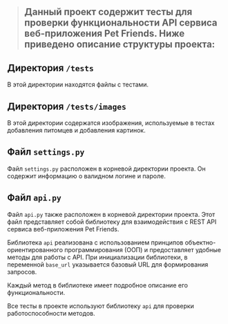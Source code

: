 >## Данный проект содержит тесты для проверки функциональности API сервиса веб-приложения Pet Friends. Ниже приведено описание структуры проекта:

## Директория `/tests`
В этой директории находятся файлы с тестами.

## Директория `/tests/images`
В этой директории содержатся изображения, используемые в тестах добавления питомцев и добавления картинок.

## Файл `settings.py`
Файл `settings.py` расположен в корневой директории проекта. Он содержит информацию о валидном логине и пароле.

## Файл `api.py`
Файл `api.py` также расположен в корневой директории проекта. Этот файл представляет собой библиотеку для взаимодействия с REST API сервиса веб-приложения Pet Friends.

Библиотека `api` реализована с использованием принципов объектно-ориентированного программирования (ООП) и предоставляет удобные методы для работы с API. При инициализации библиотеки, в переменной `base_url` указывается базовый URL для формирования запросов.

Каждый метод в библиотеке имеет подробное описание его функциональности.

Все тесты в проекте используют библиотеку `api` для проверки работоспособности методов.
